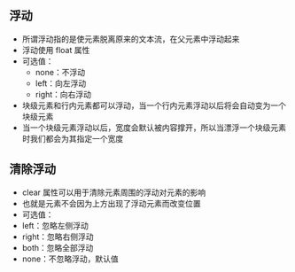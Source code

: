 ## 浮动

- 所谓浮动指的是使元素脱离原来的文本流，在父元素中浮动起来
- 浮动使用 float 属性
- 可选值：
  - none：不浮动
  - left：向左浮动
  - right：向右浮动
- 块级元素和行内元素都可以浮动，当一个行内元素浮动以后将会自动变为一个块级元素
- 当一个块级元素浮动以后，宽度会默认被内容撑开，所以当漂浮一个块级元素时我们都会为其指定一个宽度

## 清除浮动

- clear 属性可以用于清除元素周围的浮动对元素的影响
- 也就是元素不会因为上方出现了浮动元素而改变位置
- 可选值：
- left：忽略左侧浮动
- right：忽略右侧浮动
- both：忽略全部浮动
- none：不忽略浮动，默认值
